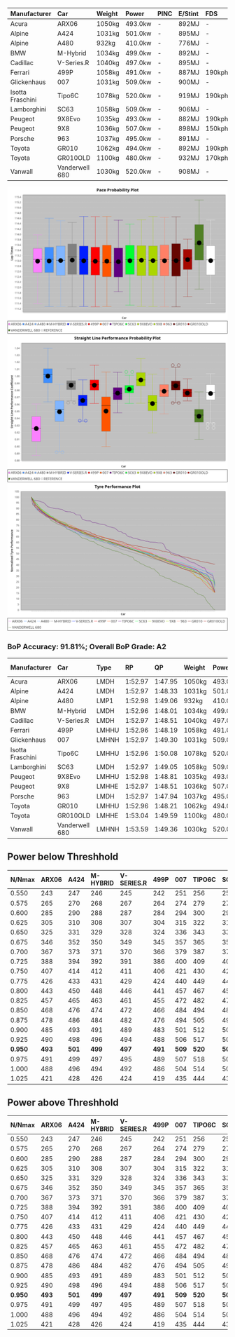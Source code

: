 | Manufacturer     | Car            | Weight | Power   | PINC    | E/Stint | FDS     |
|:-|:-|:-|:-|:-|:-|:-|
| Acura            | ARX06          | 1050kg | 493.0kw |    -    | 892MJ   |    -    |
| Alpine           | A424           | 1031kg | 501.0kw |    -    | 895MJ   |    -    |
| Alpine           | A480           | 932kg  | 410.0kw |    -    | 776MJ   |    -    |
| BMW              | M-Hybrid       | 1034kg | 499.0kw |    -    | 892MJ   |    -    |
| Cadillac         | V-Series.R     | 1040kg | 497.0kw |    -    | 895MJ   |    -    |
| Ferrari          | 499P           | 1058kg | 491.0kw |    -    | 887MJ   | 190kph  |
| Glickenhaus      | 007            | 1031kg | 509.0kw |    -    | 900MJ   |    -    |
| Isotta Fraschini | Tipo6C         | 1078kg | 520.0kw |    -    | 919MJ   | 190kph  |
| Lamborghini      | SC63           | 1058kg | 509.0kw |    -    | 906MJ   |    -    |
| Peugeot          | 9X8Evo         | 1035kg | 493.0kw |    -    | 882MJ   | 190kph  |
| Peugeot          | 9X8            | 1036kg | 507.0kw |    -    | 898MJ   | 150kph  |
| Porsche          | 963            | 1037kg | 495.0kw |    -    | 891MJ   |    -    |
| Toyota           | GR010          | 1062kg | 494.0kw |    -    | 892MJ   | 190kph  |
| Toyota           | GR010OLD       | 1100kg | 480.0kw |    -    | 932MJ   | 170kph  |
| Vanwall          | Vanderwell 680 | 1030kg | 520.0kw |    -    | 908MJ   |    -    |

![PACECHART](./IMG/AUTO.png)
![STRAIGHTLINEPERFORMANCECHART](./IMG/AUTO_sp.png)
![TYREPERFORMANCECHART](./IMG/AUTO_tw.png)

### BoP Accuracy: 91.81%; Overall BoP Grade: A2
| Manufacturer     | Car            | Type  | RP      | QP      | Weight | Power¹  | Threshhold | PINC    | Power²   | E/Stint | AVG Vmax  | FDS     | RDLC | L/Stint | BOP-Grade | Model Accuracy | Model Points | Match%  | SimDiff |
|:-|:-|:-|:-|:-|:-|:-|:-|:-|:-|:-|:-|:-|:-|:-|:-|:-|:-|:-|:-|
| Acura            | ARX06          | LMDH  | 1:52.97 | 1:47.95 | 1050kg | 493.0kw | 0.0kph     |    -    | 493.00kw |  892MJ  | 277.50kph |    -    | 1.02 | 29      | +B2       | 100.00%        | 996          | 80.63%  | #       |
| Alpine           | A424           | LMDH  | 1:52.97 | 1:48.33 | 1031kg | 501.0kw | 0.0kph     |    -    | 501.00kw |  895MJ  | 290.28kph |    -    | 1.02 | 29      | ~A1       | 99.61%         | 762          | 100.00% | #       |
| Alpine           | A480           | LMP1  | 1:52.98 | 1:49.06 |  932kg | 410.0kw | 0.0kph     |    -    | 410.00kw |  776MJ  | 278.84kph |    -    | 1.00 | 28      | ~A1       | 100.00%        | 1173         | 98.45%  | ±0.75s  |
| BMW              | M-Hybrid       | LMDH  | 1:52.96 | 1:48.01 | 1034kg | 499.0kw | 0.0kph     |    -    | 499.00kw |  892MJ  | 287.88kph |    -    | 1.02 | 29      | ~A1       | 100.00%        | 1826         | 96.40%  | #       |
| Cadillac         | V-Series.R     | LMDH  | 1:52.97 | 1:48.51 | 1040kg | 497.0kw | 0.0kph     |    -    | 497.00kw |  895MJ  | 284.24kph |    -    | 1.02 | 29      | ~A1       | 99.00%         | 3184         | 100.00% | ±1.06s  |
| Ferrari          | 499P           | LMHHU | 1:52.96 | 1:48.19 | 1058kg | 491.0kw | 0.0kph     |    -    | 491.00kw |  887MJ  | 285.92kph | 190kph  | 1.03 | 30      | ~A1       | 98.07%         | 3550         | 100.00% | ±1.26s  |
| Glickenhaus      | 007            | LMHNH | 1:52.97 | 1:49.30 | 1031kg | 509.0kw | 0.0kph     |    -    | 509.00kw |  900MJ  | 283.77kph |    -    | 0.96 | 29      | ~A1       | 94.48%         | 2311         | 100.00% | ±0.75s  |
| Isotta Fraschini | Tipo6C         | LMHHU | 1:52.96 | 1:50.08 | 1078kg | 520.0kw | 0.0kph     |    -    | 520.00kw |  919MJ  | 286.41kph | 190kph  | 1.02 | 29      | +D1       | 96.81%         | 91           | 67.36%  | #       |
| Lamborghini      | SC63           | LMDH  | 1:52.97 | 1:49.05 | 1058kg | 509.0kw | 0.0kph     |    -    | 509.00kw |  906MJ  | 286.68kph |    -    | 1.02 | 29      | ~A1       | 100.00%        | 529          | 95.06%  | #       |
| Peugeot          | 9X8Evo         | LMHHU | 1:52.98 | 1:48.81 | 1035kg | 493.0kw | 0.0kph     |    -    | 493.00kw |  882MJ  | 288.42kph | 190kph  | 1.02 | 30      | ~A1       | 99.21%         | 377          | 96.06%  | #       |
| Peugeot          | 9X8            | LMHHE | 1:52.97 | 1:48.51 | 1036kg | 507.0kw | 0.0kph     |    -    | 507.00kw |  898MJ  | 284.82kph | 150kph  | 1.03 | 29      | ~A1       | 99.52%         | 4561         | 100.00% | ±0.24s  |
| Porsche          | 963            | LMDH  | 1:52.97 | 1:47.94 | 1037kg | 495.0kw | 0.0kph     |    -    | 495.00kw |  891MJ  | 286.19kph |    -    | 1.02 | 29      | ~A1       | 99.96%         | 10176        | 100.00% | ±0.69s  |
| Toyota           | GR010          | LMHHU | 1:52.96 | 1:48.21 | 1062kg | 494.0kw | 0.0kph     |    -    | 494.00kw |  892MJ  | 285.73kph | 190kph  | 1.02 | 30      | ~A1       | 99.95%         | 5509         | 100.00% | ±0.58s  |
| Toyota           | GR010OLD       | LMHHE | 1:53.04 | 1:49.59 | 1100kg | 480.0kw | 0.0kph     |    -    | 480.00kw |  932MJ  | 281.25kph | 170kph  | 0.98 | 30      | +E2       | 100.00%        | 351          | 54.72%  | #       |
| Vanwall          | Vanderwell 680 | LMHNH | 1:53.59 | 1:49.36 | 1030kg | 520.0kw | 0.0kph     |    -    | 520.00kw |  908MJ  | 283.82kph |    -    | 1.01 | 29      | +B1       | 99.23%         | 387          | 88.52%  | ±0.72s  |

## Power below Threshhold
| N/Nmax    | ARX06   | A424    | M-HYBRID | V-SERIES.R | 499P    | 007     | TIPO6C  | SC63    | 9X8EVO  | 9X8     | 963     | GR010   | GR010OLD | VANDERWELL 680 | ​     | RPM      | A480    |
|:-|:-|:-|:-|:-|:-|:-|:-|:-|:-|:-|:-|:-|:-|:-|:-|:-|:-|
|  0.550    |  243    |  247    |  246     |  245       |  242    |  251    |  256    |  251    |  243    |  250    |  244    |  243    |  236     |  256           |  ​    |   --     |   -     |
|  0.575    |  265    |  270    |  268     |  267       |  264    |  274    |  279    |  274    |  265    |  273    |  266    |  266    |  258     |  279           |  ​    |   --     |   -     |
|  0.600    |  285    |  290    |  288     |  287       |  284    |  294    |  300    |  294    |  285    |  293    |  286    |  285    |  277     |  300           |  ​    |   --     |   -     |
|  0.625    |  305    |  310    |  308     |  307       |  304    |  315    |  322    |  315    |  305    |  314    |  306    |  305    |  297     |  322           |  ​    |   --     |   -     |
|  0.650    |  325    |  331    |  329     |  328       |  324    |  336    |  343    |  336    |  325    |  335    |  327    |  326    |  317     |  343           |  ​    |   --     |   -     |
|  0.675    |  346    |  352    |  350     |  349       |  345    |  357    |  365    |  357    |  346    |  356    |  348    |  347    |  337     |  365           |  ​    |   --     |   -     |
|  0.700    |  367    |  373    |  371     |  370       |  366    |  379    |  387    |  379    |  367    |  377    |  369    |  368    |  358     |  387           |  ​    |   --     |   -     |
|  0.725    |  388    |  394    |  392     |  391       |  386    |  400    |  409    |  400    |  388    |  399    |  389    |  389    |  378     |  409           |  ​    |   --     |   -     |
|  0.750    |  407    |  414    |  412     |  411       |  406    |  421    |  430    |  421    |  407    |  419    |  409    |  408    |  397     |  430           |  ​    |   --     |   -     |
|  0.775    |  426    |  433    |  431     |  429       |  424    |  440    |  449    |  440    |  426    |  438    |  428    |  427    |  415     |  449           |  ​    |  5000    |  241    |
|  0.800    |  443    |  450    |  448     |  446       |  441    |  457    |  467    |  457    |  443    |  455    |  445    |  444    |  431     |  467           |  ​    |  5500    |  284    |
|  0.825    |  457    |  465    |  463     |  461       |  455    |  472    |  482    |  472    |  457    |  470    |  459    |  458    |  445     |  482           |  ​    |  6000    |  318    |
|  0.850    |  468    |  476    |  474     |  472       |  466    |  484    |  494    |  484    |  468    |  482    |  470    |  469    |  456     |  494           |  ​    |  6500    |  359    |
|  0.875    |  478    |  486    |  484     |  482       |  476    |  494    |  505    |  494    |  478    |  492    |  480    |  479    |  466     |  505           |  ​    |  7000    |  401    |
|  0.900    |  485    |  493    |  491     |  489       |  483    |  501    |  512    |  501    |  485    |  499    |  487    |  486    |  472     |  512           |  ​    |  7500    |  411    |
|  0.925    |  490    |  498    |  496     |  494       |  488    |  506    |  517    |  506    |  490    |  504    |  492    |  491    |  477     |  517           |  ​    |  8000    |  407    |
| **0.950** | **493** | **501** | **499**  | **497**    | **491** | **509** | **520** | **509** | **493** | **507** | **495** | **494** | **480**  | **520**        | **​** | **8500** | **410** |
|  0.975    |  491    |  499    |  497     |  495       |  489    |  507    |  518    |  507    |  491    |  505    |  493    |  492    |  478     |  518           |  ​    |  9000    |  205    |
|  1.000    |  488    |  496    |  494     |  492       |  486    |  504    |  514    |  504    |  488    |  502    |  490    |  489    |  475     |  514           |  ​    |   --     |   -     |
|  1.025    |  421    |  428    |  426     |  424       |  419    |  435    |  444    |  435    |  421    |  433    |  423    |  422    |  410     |  444           |  ​    |   --     |   -     |

## Power above Threshhold
| N/Nmax    | ARX06   | A424    | M-HYBRID | V-SERIES.R | 499P    | 007     | TIPO6C  | SC63    | 9X8EVO  | 9X8     | 963     | GR010   | GR010OLD | VANDERWELL 680 | ​     | RPM      | A480    |
|:-|:-|:-|:-|:-|:-|:-|:-|:-|:-|:-|:-|:-|:-|:-|:-|:-|:-|
|  0.550    |  243    |  247    |  246     |  245       |  242    |  251    |  256    |  251    |  243    |  250    |  244    |  243    |  236     |  256           |  ​    |   --     |   -     |
|  0.575    |  265    |  270    |  268     |  267       |  264    |  274    |  279    |  274    |  265    |  273    |  266    |  266    |  258     |  279           |  ​    |   --     |   -     |
|  0.600    |  285    |  290    |  288     |  287       |  284    |  294    |  300    |  294    |  285    |  293    |  286    |  285    |  277     |  300           |  ​    |   --     |   -     |
|  0.625    |  305    |  310    |  308     |  307       |  304    |  315    |  322    |  315    |  305    |  314    |  306    |  305    |  297     |  322           |  ​    |   --     |   -     |
|  0.650    |  325    |  331    |  329     |  328       |  324    |  336    |  343    |  336    |  325    |  335    |  327    |  326    |  317     |  343           |  ​    |   --     |   -     |
|  0.675    |  346    |  352    |  350     |  349       |  345    |  357    |  365    |  357    |  346    |  356    |  348    |  347    |  337     |  365           |  ​    |   --     |   -     |
|  0.700    |  367    |  373    |  371     |  370       |  366    |  379    |  387    |  379    |  367    |  377    |  369    |  368    |  358     |  387           |  ​    |   --     |   -     |
|  0.725    |  388    |  394    |  392     |  391       |  386    |  400    |  409    |  400    |  388    |  399    |  389    |  389    |  378     |  409           |  ​    |   --     |   -     |
|  0.750    |  407    |  414    |  412     |  411       |  406    |  421    |  430    |  421    |  407    |  419    |  409    |  408    |  397     |  430           |  ​    |   --     |   -     |
|  0.775    |  426    |  433    |  431     |  429       |  424    |  440    |  449    |  440    |  426    |  438    |  428    |  427    |  415     |  449           |  ​    |  5000    |  241    |
|  0.800    |  443    |  450    |  448     |  446       |  441    |  457    |  467    |  457    |  443    |  455    |  445    |  444    |  431     |  467           |  ​    |  5500    |  284    |
|  0.825    |  457    |  465    |  463     |  461       |  455    |  472    |  482    |  472    |  457    |  470    |  459    |  458    |  445     |  482           |  ​    |  6000    |  318    |
|  0.850    |  468    |  476    |  474     |  472       |  466    |  484    |  494    |  484    |  468    |  482    |  470    |  469    |  456     |  494           |  ​    |  6500    |  359    |
|  0.875    |  478    |  486    |  484     |  482       |  476    |  494    |  505    |  494    |  478    |  492    |  480    |  479    |  466     |  505           |  ​    |  7000    |  401    |
|  0.900    |  485    |  493    |  491     |  489       |  483    |  501    |  512    |  501    |  485    |  499    |  487    |  486    |  472     |  512           |  ​    |  7500    |  411    |
|  0.925    |  490    |  498    |  496     |  494       |  488    |  506    |  517    |  506    |  490    |  504    |  492    |  491    |  477     |  517           |  ​    |  8000    |  407    |
| **0.950** | **493** | **501** | **499**  | **497**    | **491** | **509** | **520** | **509** | **493** | **507** | **495** | **494** | **480**  | **520**        | **​** | **8500** | **410** |
|  0.975    |  491    |  499    |  497     |  495       |  489    |  507    |  518    |  507    |  491    |  505    |  493    |  492    |  478     |  518           |  ​    |  9000    |  205    |
|  1.000    |  488    |  496    |  494     |  492       |  486    |  504    |  514    |  504    |  488    |  502    |  490    |  489    |  475     |  514           |  ​    |   --     |   -     |
|  1.025    |  421    |  428    |  426     |  424       |  419    |  435    |  444    |  435    |  421    |  433    |  423    |  422    |  410     |  444           |  ​    |   --     |   -     |
